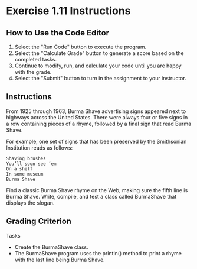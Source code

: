 # Exercise 1.11 Instructions

## How to Use the Code Editor

1. Select the "Run Code" button to execute the program.
2. Select the "Calculate Grade" button to generate a score based on the completed tasks.
3. Continue to modify, run, and calculate your code until you are happy with the grade.
4. Select the "Submit" button to turn in the assignment to your instructor.

## Instructions

From 1925 through 1963, Burma Shave advertising signs appeared next to highways across the United States.
There were always four or five signs in a row containing pieces of a rhyme, followed by a final sign that read Burma Shave.

For example, one set of signs that has been preserved by the Smithsonian Institution reads as follows:

```text
Shaving brushes
You’ll soon see ’em
On a shelf
In some museum
Burma Shave
```

Find a classic Burma Shave rhyme on the Web, making sure the fifth line is Burma Shave.
Write, compile, and test a class called BurmaShave that displays the slogan.

## Grading Criterion

Tasks

- Create the BurmaShave class.
- The BurmaShave program uses the println() method to print a rhyme with the last line being Burma Shave.

